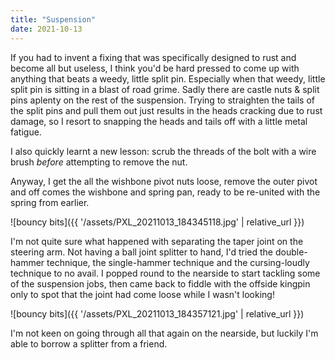 ```yaml
---
title: "Suspension"
date: 2021-10-13
---
```


If you had to invent a fixing that was specifically designed to rust and become all but useless, I think you'd be hard pressed to come up with anything that beats a weedy, little split pin. Especially when that weedy, little split pin is sitting in a blast of road grime. Sadly there are castle nuts & split pins aplenty on the rest of the suspension. Trying to straighten the tails of the split pins and pull them out just results in the heads cracking due to rust damage, so I resort to snapping the heads and tails off with a little metal fatigue.

I also quickly learnt a new lesson: scrub the threads of the bolt with a wire brush *before* attempting to remove the nut.

Anyway, I get the all the wishbone pivot nuts loose, remove the outer pivot and off comes the wishbone and spring pan, ready to be re-united with the spring from earlier.

![bouncy bits]({{ '/assets/PXL_20211013_184345118.jpg' | relative_url }})

I'm not quite sure what happened with separating the taper joint on the steering arm. Not having a ball joint splitter to hand, I'd tried the double-hammer technique, the single-hammer technique and the cursing-loudly technique to no avail. I popped round to the nearside to start tackling some of the suspension jobs, then came back to fiddle with the offside kingpin only to spot that the joint had come loose while I wasn't looking!

![bouncy bits]({{ '/assets/PXL_20211013_184357121.jpg' | relative_url }})

I'm not keen on going through all that again on the nearside, but luckily I'm able to borrow a splitter from a friend.
